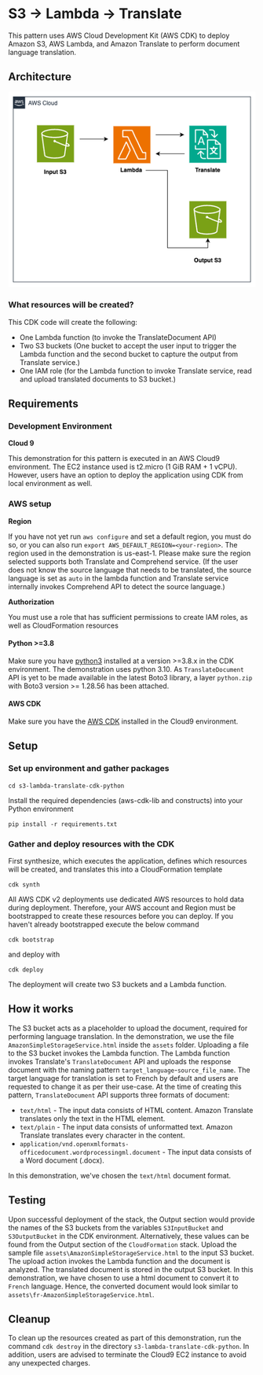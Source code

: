 # S3 -> Lambda -> Translate
This pattern uses AWS Cloud Development Kit (AWS CDK) to deploy Amazon S3, AWS Lambda, and Amazon Translate to perform document language translation.

## Architecture
![Diagram](src/architecture.png)

### What resources will be created?
This CDK code will create the following:
   - One Lambda function (to invoke the TranslateDocument API)
   - Two S3 buckets (One bucket to accept the user input to trigger the Lambda function and the second bucket to capture the output from Translate service.)
   - One IAM role (for the Lambda function to invoke Translate service, read and upload translated documents to S3 bucket.)

## Requirements

### Development Environment
**Cloud 9**

This demonstration for this pattern is executed in an AWS Cloud9 environment. The EC2 instance used is t2.micro (1 GiB RAM + 1 vCPU). However, users have an option to deploy the application using CDK from local environment as well.

### AWS setup
**Region**

If you have not yet run `aws configure` and set a default region, you must do so, or you can also run `export AWS_DEFAULT_REGION=<your-region>`. The region used in the demonstration is us-east-1. Please make sure the region selected supports both Translate and Comprehend service.
(If the user does not know the source language that needs to be translated, the source language is set as `auto` in the lambda function and Translate service internally invokes Comprehend API to detect the source language.) 

**Authorization**

You must use a role that has sufficient permissions to create IAM roles, as well as CloudFormation resources

#### Python >=3.8
Make sure you have [python3](https://www.python.org/downloads/) installed at a version >=3.8.x in the CDK environment. The demonstration uses python 3.10.
As `TranslateDocument` API is yet to be made available in the latest Boto3 library, a layer `python.zip` with Boto3 version >= 1.28.56 has been attached.

#### AWS CDK
Make sure you have the [AWS CDK](https://docs.aws.amazon.com/cdk/v2/guide/getting_started.html#getting_started_install) installed in the Cloud9 environment.


## Setup

### Set up environment and gather packages

```
cd s3-lambda-translate-cdk-python
```

Install the required dependencies (aws-cdk-lib and constructs) into your Python environment 
```
pip install -r requirements.txt
```

### Gather and deploy resources with the CDK

First synthesize, which executes the application, defines which resources will be created, and translates this into a CloudFormation template
```
cdk synth
```
All AWS CDK v2 deployments use dedicated AWS resources to hold data during deployment. Therefore, your AWS account and Region must be bootstrapped to create these resources before you can deploy. If you haven't already bootstrapped execute the below command
```
cdk bootstrap
```
and deploy with
```
cdk deploy
```

The deployment will create two S3 buckets and a Lambda function.

## How it works
The S3 bucket acts as a placeholder to upload the document, required for performing language translation. In the demonstration, we use the file `AmazonSimpleStorageService.html` inside the `assets` folder. 
Uploading a file to the S3 bucket invokes the Lambda function.
The Lambda function invokes Translate's `TranslateDocument` API  and uploads the  response document with the naming pattern `target_language`-`source_file_name`. 
The target language for translation is set to French by default and users are requested to change it as per their use-case.
At the time of creating this pattern, `TranslateDocument` API supports three formats of document:
   - `text/html` - The input data consists of HTML content. Amazon Translate translates only the text in the HTML element.
   - `text/plain` -  The input data consists of unformatted text. Amazon Translate translates every character in the content.
   - `application/vnd.openxmlformats-officedocument.wordprocessingml.document` - The input data consists of a Word document (.docx).

In this demonstration, we've chosen the `text/html` document format.

## Testing
Upon successful deployment of the stack, the Output section would provide the names of the S3 buckets from the variables `S3InputBucket` and `S3OutputBucket` in the CDK environment. 
Alternatively, these values can be found from the Output section of the `CloudFormation` stack.
Upload the sample file `assets\AmazonSimpleStorageService.html` to the input S3 bucket. The upload action invokes the Lambda function and the document is analyzed. 
The translated document is stored in the output S3 bucket. In this demonstration, we have chosen to use a html document to convert it to `French` language. 
Hence, the converted document would look similar to `assets\fr-AmazonSimpleStorageService.html`.

## Cleanup
To clean up the resources created as part of this demonstration, run the command `cdk destroy` in the directory `s3-lambda-translate-cdk-python`. In addition, users are advised to terminate the Cloud9 EC2 instance to avoid any unexpected charges.
